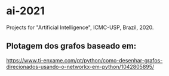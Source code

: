 # ai-2021
Projects for "Artificial Intelligence", ICMC-USP, Brazil, 2020.

## Plotagem dos grafos baseado em:
https://www.ti-enxame.com/pt/python/como-desenhar-grafos-direcionados-usando-o-networkx-em-python/1042805895/